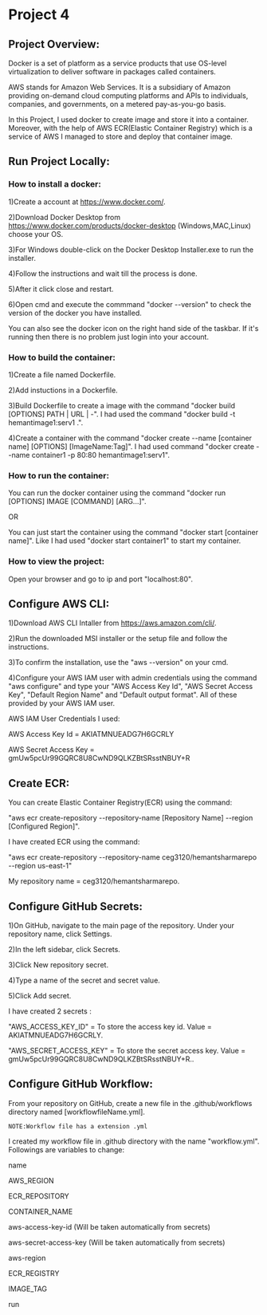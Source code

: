 # Project 4 

## Project Overview:
Docker is a set of platform as a service products that use OS-level virtualization to deliver software in packages called containers.

AWS stands for Amazon Web Services. It is a subsidiary of Amazon providing on-demand cloud computing platforms and APIs to individuals, companies, and governments, on a metered pay-as-you-go basis.

In this Project, I used docker to create image and store it into a container. Moreover, with the help of AWS ECR(Elastic Container Registry) which is a service of AWS I managed to store and deploy that container image.

## Run Project Locally:
### How to install a docker:
1)Create a account at https://www.docker.com/.

2)Download Docker Desktop from https://www.docker.com/products/docker-desktop (Windows,MAC,Linux) choose your OS.

3)For Windows double-click on the Docker Desktop Installer.exe to run the installer.

4)Follow the instructions and wait till the process is done.

5)After it click close and restart.

6)Open cmd and execute the commmand "docker --version" to check the version of the docker you have installed.

You can also see the docker icon on the right hand side of the taskbar. If it's running then there is no problem just login into your account. 

### How to build the container:
1)Create a file named Dockerfile.

2)Add instuctions in a Dockerfile.

3)Build Dockerfile to create a image with the command "docker build [OPTIONS] PATH | URL | -". I had used the command "docker build -t hemantimage1:serv1 .".

4)Create a container with the command "docker create --name [container name] [OPTIONS] [ImageName:Tag]". I had used command "docker create --name container1 -p 80:80 hemantimage1:serv1".

### How to run the container:
You can run the docker container using the command "docker run [OPTIONS] IMAGE [COMMAND] [ARG...]".

OR

You can just start the container using the command "docker start [container name]". Like I had used "docker start container1" to start my container.

### How to view the project:
Open your browser and go to ip and port "localhost:80".

## Configure AWS CLI:
1)Download AWS CLI Intaller from https://aws.amazon.com/cli/.

2)Run the downloaded MSI installer or the setup file and follow the instructions.

3)To confirm the installation, use the "aws --version" on your cmd.

4)Configure your AWS IAM user with admin credentials using the command "aws configure" and type your "AWS Access Key Id", "AWS Secret Access Key", "Default Region Name" and "Default output format". All of these provided by your AWS IAM user.

AWS IAM User Credentials I used:

AWS Access Key Id = AKIATMNUEADG7H6GCRLY

AWS Secret Access Key = gmUw5pcUr99GQRC8U8CwND9QLKZBtSRsstNBUY+R


## Create ECR:
You can create Elastic Container Registry(ECR) using the command:

"aws ecr create-repository --repository-name [Repository Name] --region [Configured Region]".
    
I have created ECR using the command:

"aws ecr create-repository --repository-name ceg3120/hemantsharmarepo --region us-east-1" 

My repository name = ceg3120/hemantsharmarepo.

## Configure GitHub Secrets:

1)On GitHub, navigate to the main page of the repository. Under your repository name, click Settings.

2)In the left sidebar, click Secrets.

3)Click New repository secret.

4)Type a name of the secret and secret value.

5)Click Add secret.

I have created 2 secrets :

"AWS_ACCESS_KEY_ID" = To store the access key id. Value = AKIATMNUEADG7H6GCRLY.

"AWS_SECRET_ACCESS_KEY" = To store the secret access key. Value = gmUw5pcUr99GQRC8U8CwND9QLKZBtSRsstNBUY+R..

## Configure GitHub Workflow:

From your repository on GitHub, create a new file in the .github/workflows directory named [workflowfileName.yml].
    
    NOTE:Workflow file has a extension .yml

I created my workflow file in .github directory with the name "workflow.yml". Followings are variables to change:

name

AWS_REGION

ECR_REPOSITORY

CONTAINER_NAME

aws-access-key-id (Will be taken automatically from secrets)

aws-secret-access-key (Will be taken automatically from secrets)

aws-region

ECR_REGISTRY

IMAGE_TAG

run

